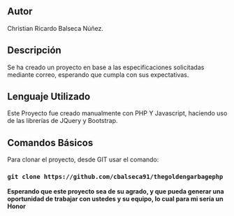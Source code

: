 ## Autor
Christian Ricardo Balseca Núñez.

## Descripción

Se ha creado un proyecto en base a las especificaciones solicitadas mediante correo, esperando que cumpla con sus expectativas.

## Lenguaje Utilizado
Este Proyecto fue creado manualmente con PHP Y Javascript, haciendo uso de las librerías de JQuery y Bootstrap.

## Comandos Básicos

Para clonar el proyecto, desde GIT usar el comando:

### `git clone https://github.com/cbalseca91/thegoldengarbagephp`


**Esperando que este proyecto sea de su agrado, y que pueda generar una oportunidad de trabajar con ustedes y su equipo, lo cual para mi sería un Honor**
